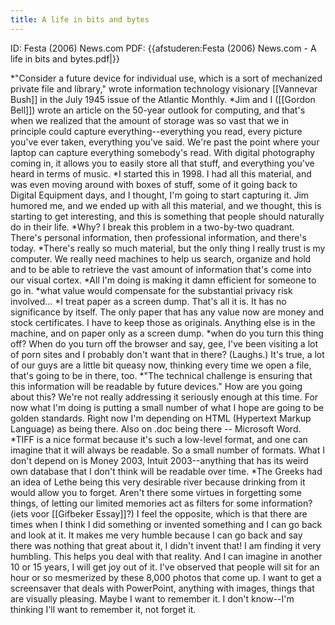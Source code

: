 ```yaml
---
title: A life in bits and bytes
---
```

ID: Festa (2006) News.com
PDF: {{afstuderen:Festa (2006) News.com - A life in bits and bytes.pdf|}}

*"Consider a future device for individual use, which is a sort of mechanized private file and library," wrote information technology visionary [[Vannevar Bush]] in the July 1945 issue of the Atlantic Monthly.
*Jim and I ([[Gordon Bell]]) wrote an article on the 50-year outlook for computing, and that's when we realized that the amount of storage was so vast that we in principle could capture everything--everything you read, every picture you've ever taken, everything you've said. We're past the point where your laptop can capture everything somebody's read. With digital photography coming in, it allows you to easily store all that stuff, and everything you've heard in terms of music.
*I started this in 1998. I had all this material, and was even moving around with boxes of stuff, some of it going back to Digital Equipment days, and I thought, I'm going to start capturing it. Jim humored me, and we ended up with all this material, and we thought, this is starting to get interesting, and this is something that people should naturally do in their life.
*Why? I break this problem in a two-by-two quadrant. There's personal information, then professional information, and there's today.
*There's really so much material, but the only thing I really trust is my computer. We really need machines to help us search, organize and hold and to be able to retrieve the vast amount of information that's come into our visual cortex.
*All I'm doing is making it damn efficient for someone to go in.
*what value would compensate for the substantial privacy risk involved...
*I treat paper as a screen dump. That's all it is. It has no significance by itself. The only paper that has any value now are money and stock certificates. I have to keep those as originals. Anything else is in the machine, and on paper only as a screen dump.
*when do you turn this thing off? When do you turn off the browser and say, gee, I've been visiting a lot of porn sites and I probably don't want that in there? (Laughs.) It's true, a lot of our guys are a little bit queasy now, thinking every time we open a file, that's going to be in there, too.
*"The technical challenge is ensuring that this information will be readable by future devices." How are you going about this? We're not really addressing it seriously enough at this time. For now what I'm doing is putting a small number of what I hope are going to be golden standards. Right now I'm depending on HTML (Hypertext Markup Language) as being there. Also on .doc being there -- Microsoft Word.
*TIFF is a nice format because it's such a low-level format, and one can imagine that it will always be readable. So a small number of formats. What I don't depend on is Money 2003, Intuit 2003--anything that has its weird own database that I don't think will be readable over time.
*The Greeks had an idea of Lethe being this very desirable river because drinking from it would allow you to forget. Aren't there some virtues in forgetting some things, of letting our limited memories act as filters for some information? (iets voor [[Gifbeker Essay]]?) I feel the opposite, which is that there are times when I think I did something or invented something and I can go back and look at it. It makes me very humble because I can go back and say there was nothing that great about it, I didn't invent that! I am finding it very humbling. This helps you deal with that reality. And I can imagine in another 10 or 15 years, I will get joy out of it. I've observed that people will sit for an hour or so mesmerized by these 8,000 photos that come up. I want to get a screensaver that deals with PowerPoint, anything with images, things that are visually pleasing. Maybe I want to remember it. I don't know--I'm thinking I'll want to remember it, not forget it.
